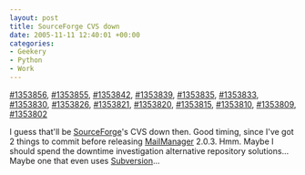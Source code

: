 ```yaml
---
layout: post
title: SourceForge CVS down
date: 2005-11-11 12:40:01 +00:00
categories:
- Geekery
- Python
- Work
---
```

[#1353856](https://sourceforge.net/tracker/index.php?func=detail&aid=1353856&group_id=1&atid=200001), [#1353855](https://sourceforge.net/tracker/index.php?func=detail&aid=1353855&group_id=1&atid=200001), [#1353842](https://sourceforge.net/tracker/index.php?func=detail&aid=1353842&group_id=1&atid=200001), [#1353839](https://sourceforge.net/tracker/index.php?func=detail&aid=1353839&group_id=1&atid=200001), [#1353835](https://sourceforge.net/tracker/index.php?func=detail&aid=1353835&group_id=1&atid=200001), [#1353833](https://sourceforge.net/tracker/index.php?func=detail&aid=1353833&group_id=1&atid=200001), [#1353830](https://sourceforge.net/tracker/index.php?func=detail&aid=1353830&group_id=1&atid=200001), [#1353826](https://sourceforge.net/tracker/index.php?func=detail&aid=1353826&group_id=1&atid=200001), [#1353821](https://sourceforge.net/tracker/index.php?func=detail&aid=1353821&group_id=1&atid=200001), [#1353820](https://sourceforge.net/tracker/index.php?func=detail&aid=1353820&group_id=1&atid=200001), [#1353815](https://sourceforge.net/tracker/index.php?func=detail&aid=1353815&group_id=1&atid=200001), [#1353810](https://sourceforge.net/tracker/index.php?func=detail&aid=1353810&group_id=1&atid=200001), [#1353809](https://sourceforge.net/tracker/index.php?func=detail&aid=1353809&group_id=1&atid=200001), [#1353802](https://sourceforge.net/tracker/index.php?func=detail&aid=1353802&group_id=1&atid=200001)

I guess that'll be [SourceForge](http://sourceforge.net/)'s CVS down then.  Good timing, since I've got 2 things to commit before releasing [MailManager](http://www.logicalware.com/) 2.0.3.  Hmm.  Maybe I should spend the downtime investigation alternative repository solutions...  Maybe one that even uses [Subversion](http://subversion.tigris.org/)...
